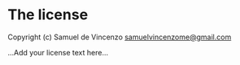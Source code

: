 # The license

Copyright (c) Samuel de Vincenzo <samuelvincenzome@gmail.com>

...Add your license text here...
